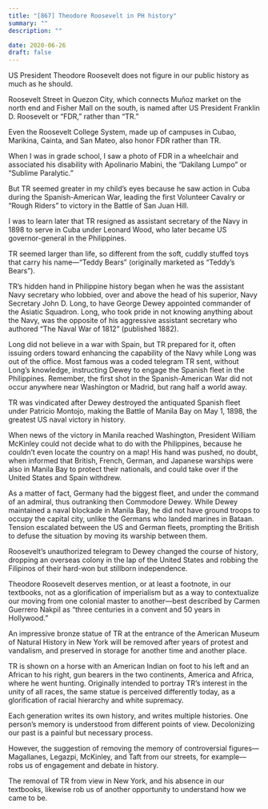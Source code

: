 ```yaml
---
title: "[867] Theodore Roosevelt in PH history"
summary: ""
description: ""

date: 2020-06-26
draft: false
---
```


US President Theodore Roosevelt does not figure in our public history as much as he should.

Roosevelt Street in Quezon City, which connects Muñoz market on the north end and Fisher Mall on the south, is named after US President Franklin D. Roosevelt or “FDR,” rather than “TR.”

Even the Roosevelt College System, made up of campuses in Cubao, Marikina, Cainta, and San Mateo, also honor FDR rather than TR.

When I was in grade school, I saw a photo of FDR in a wheelchair and associated his disability with Apolinario Mabini, the “Dakilang Lumpo” or “Sublime Paralytic.”

But TR seemed greater in my child’s eyes because he saw action in Cuba during the Spanish-American War, leading the first Volunteer Cavalry or “Rough Riders” to victory in the Battle of San Juan Hill.

I was to learn later that TR resigned as assistant secretary of the Navy in 1898 to serve in Cuba under Leonard Wood, who later became US governor-general in the Philippines.

TR seemed larger than life, so different from the soft, cuddly stuffed toys that carry his name—“Teddy Bears” (originally marketed as “Teddy’s Bears”).

TR’s hidden hand in Philippine history began when he was the assistant Navy secretary who lobbied, over and above the head of his superior, Navy Secretary John D. Long, to have George Dewey appointed commander of the Asiatic Squadron. Long, who took pride in not knowing anything about the Navy, was the opposite of his aggressive assistant secretary who authored “The Naval War of 1812” (published 1882).

Long did not believe in a war with Spain, but TR prepared for it, often issuing orders toward enhancing the capability of the Navy while Long was out of the office. Most famous was a coded telegram TR sent, without Long’s knowledge, instructing Dewey to engage the Spanish fleet in the Philippines. Remember, the first shot in the Spanish-American War did not occur anywhere near Washington or Madrid, but rang half a world away.

TR was vindicated after Dewey destroyed the antiquated Spanish fleet under Patricio Montojo, making the Battle of Manila Bay on May 1, 1898, the greatest US naval victory in history.

When news of the victory in Manila reached Washington, President William McKinley could not decide what to do with the Philippines, because he couldn’t even locate the country on a map! His hand was pushed, no doubt, when informed that British, French, German, and Japanese warships were also in Manila Bay to protect their nationals, and could take over if the United States and Spain withdrew.

As a matter of fact, Germany had the biggest fleet, and under the command of an admiral, thus outranking then Commodore Dewey. While Dewey maintained a naval blockade in Manila Bay, he did not have ground troops to occupy the capital city, unlike the Germans who landed marines in Bataan. Tension escalated between the US and German fleets, prompting the British to defuse the situation by moving its warship between them.

Roosevelt’s unauthorized telegram to Dewey changed the course of history, dropping an overseas colony in the lap of the United States and robbing the Filipinos of their hard-won but stillborn independence.

Theodore Roosevelt deserves mention, or at least a footnote, in our textbooks, not as a glorification of imperialism but as a way to contextualize our moving from one colonial master to another—best described by Carmen Guerrero Nakpil as “three centuries in a convent and 50 years in Hollywood.”

An impressive bronze statue of TR at the entrance of the American Museum of Natural History in New York will be removed after years of protest and vandalism, and preserved in storage for another time and another place.

TR is shown on a horse with an American Indian on foot to his left and an African to his right, gun bearers in the two continents, America and Africa, where he went hunting. Originally intended to portray TR’s interest in the unity of all races, the same statue is perceived differently today, as a glorification of racial hierarchy and white supremacy.

Each generation writes its own history, and writes multiple histories. One person’s memory is understood from different points of view. Decolonizing our past is a painful but necessary process.

However, the suggestion of removing the memory of controversial figures—Magallanes, Legazpi, McKinley, and Taft from our streets, for example—robs us of engagement and debate in history.

The removal of TR from view in New York, and his absence in our textbooks, likewise rob us of another opportunity to understand how we came to be.
